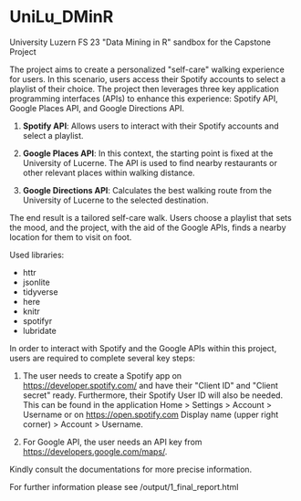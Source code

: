 # UniLu_DMinR
University Luzern FS 23 "Data Mining in R" sandbox for the Capstone Project

The project aims to create a personalized "self-care" walking experience for users. In this scenario, users access their Spotify accounts to select a playlist of their choice. The project then leverages three key application programming interfaces (APIs) to enhance this experience: Spotify API, Google Places API, and Google Directions API.

1. **Spotify API**: Allows users to interact with their Spotify accounts and select a playlist. 

2. **Google Places API**: In this context, the starting point is fixed at the University of Lucerne. The API is used to find nearby restaurants or other relevant places within walking distance.

3. **Google Directions API**: Calculates the best walking route from the University of Lucerne to the selected destination.

The end result is a tailored self-care walk. Users choose a playlist that sets the mood, and the project, with the aid of the Google APIs, finds a nearby location for them to visit on foot. 

Used libraries:
- httr
- jsonlite
- tidyverse
- here
- knitr
- spotifyr
- lubridate



In order to interact with Spotify and the Google APIs within this project, users are required to complete several key steps:

1) The user needs to create a Spotify app on <https://developer.spotify.com/> and have their "Client ID" and "Client secret" ready.
Furthermore, their Spotify User ID will also be needed. This can be found in the application Home > Settings > Account > Username or on <https://open.spotify.com> Display name (upper right corner) > Account > Username.

2) For Google API, the user needs an API key from <https://developers.google.com/maps/>. 

Kindly consult the documentations for more precise information.


For further information please see /output/1_final_report.html
